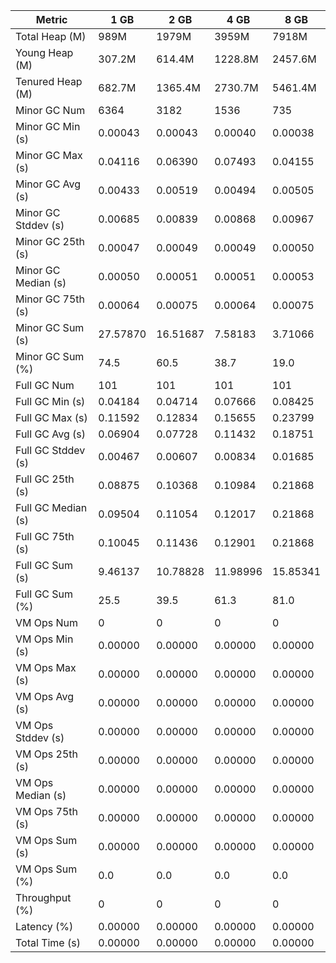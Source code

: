 | Metric | 1 GB | 2 GB | 4 GB | 8 GB |
|------|----|----|----|----|
| Total Heap (M) | 989M | 1979M | 3959M | 7918M |
| Young Heap (M) | 307.2M | 614.4M | 1228.8M | 2457.6M |
| Tenured Heap (M) | 682.7M | 1365.4M | 2730.7M | 5461.4M |
| Minor GC Num | 6364 | 3182 | 1536 | 735 |
| Minor GC Min (s) | 0.00043 | 0.00043 | 0.00040 | 0.00038 |
| Minor GC Max (s) | 0.04116 | 0.06390 | 0.07493 | 0.04155 |
| Minor GC Avg (s) | 0.00433 | 0.00519 | 0.00494 | 0.00505 |
| Minor GC Stddev (s) | 0.00685 | 0.00839 | 0.00868 | 0.00967 |
| Minor GC 25th (s) | 0.00047 | 0.00049 | 0.00049 | 0.00050 |
| Minor GC Median (s) | 0.00050 | 0.00051 | 0.00051 | 0.00053 |
| Minor GC 75th (s) | 0.00064 | 0.00075 | 0.00064 | 0.00075 |
| Minor GC Sum (s) | 27.57870 | 16.51687 | 7.58183 | 3.71066 |
| Minor GC Sum (%) | 74.5 | 60.5 | 38.7 | 19.0 |
| Full GC Num | 101 | 101 | 101 | 101 |
| Full GC Min (s) | 0.04184 | 0.04714 | 0.07666 | 0.08425 |
| Full GC Max (s) | 0.11592 | 0.12834 | 0.15655 | 0.23799 |
| Full GC Avg (s) | 0.06904 | 0.07728 | 0.11432 | 0.18751 |
| Full GC Stddev (s) | 0.00467 | 0.00607 | 0.00834 | 0.01685 |
| Full GC 25th (s) | 0.08875 | 0.10368 | 0.10984 | 0.21868 |
| Full GC Median (s) | 0.09504 | 0.11054 | 0.12017 | 0.21868 |
| Full GC 75th (s) | 0.10045 | 0.11436 | 0.12901 | 0.21868 |
| Full GC Sum (s) | 9.46137 | 10.78828 | 11.98996 | 15.85341 |
| Full GC Sum (%) | 25.5 | 39.5 | 61.3 | 81.0 |
| VM Ops Num | 0 | 0 | 0 | 0 |
| VM Ops Min (s) | 0.00000 | 0.00000 | 0.00000 | 0.00000 |
| VM Ops Max (s) | 0.00000 | 0.00000 | 0.00000 | 0.00000 |
| VM Ops Avg (s) | 0.00000 | 0.00000 | 0.00000 | 0.00000 |
| VM Ops Stddev (s) | 0.00000 | 0.00000 | 0.00000 | 0.00000 |
| VM Ops 25th (s) | 0.00000 | 0.00000 | 0.00000 | 0.00000 |
| VM Ops Median (s) | 0.00000 | 0.00000 | 0.00000 | 0.00000 |
| VM Ops 75th (s) | 0.00000 | 0.00000 | 0.00000 | 0.00000 |
| VM Ops Sum (s) | 0.00000 | 0.00000 | 0.00000 | 0.00000 |
| VM Ops Sum (%) | 0.0 | 0.0 | 0.0 | 0.0 |
| Throughput (%) | 0 | 0 | 0 | 0 |
| Latency (%) | 0.00000 | 0.00000 | 0.00000 | 0.00000 |
| Total Time (s) | 0.00000 | 0.00000 | 0.00000 | 0.00000 |
